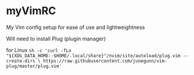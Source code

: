 # myVimRC
My Vim config setup for ease of use and lightweightness



Will need to install Plug (plugin manager)

for Linux
`sh -c 'curl -fLo "${XDG_DATA_HOME:-$HOME/.local/share}"/nvim/site/autoload/plug.vim --create-dirs \
       https://raw.githubusercontent.com/junegunn/vim-plug/master/plug.vim'`
